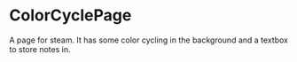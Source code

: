 # ColorCyclePage
A page for steam. It has some color cycling in the background and a textbox to store notes in.
